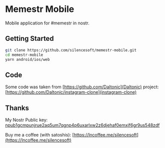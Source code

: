 # Memestr Mobile

Mobile application for #memestr in nostr.

## Getting Started

```bash
git clone https://github.com/silencesoft/memestr-mobile.git
cd memestr-mobile
yarn android/ios/web
```

## Code

Some code was taken from [https://github.com/Daltonic](Daltonic) project: [https://github.com/Daltonic/instagram-clone](instagram-clone)

## Thanks

My Nostr Public key: [npub1gcmpunjrue2aq5um7qgnp4p6uxarlxw2z6djehaf0emxjf6gr9us548zdf](nostr:npub1gcmpunjrue2aq5um7qgnp4p6uxarlxw2z6djehaf0emxjf6gr9us548zdf)

Buy me a coffee (with satoshis): [https://lncoffee.me/silencesoft](https://lncoffee.me/silencesoft)
